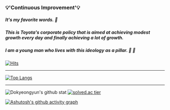 
### :bulb:'Continuous Improvement':bulb:
##### It's my favorite words. :star2:
##### This is Toyota's corporate policy that is aimed at achieving modest growth every day and finally achieving a lot of growth.
##### I am a young man who lives with this ideology as a pillar. :punch: :running:



[![Hits](https://hits.seeyoufarm.com/api/count/incr/badge.svg?url=https%3A%2F%2Fgithub.com%2FDokyeongyun&count_bg=%233AA8D3&title_bg=%23000000&icon=fossa.svg&icon_color=%23FFFFFF&title=Welcome&edge_flat=false)](https://hits.seeyoufarm.com)

***
[![Top Langs](https://github-readme-stats.vercel.app/api/top-langs/?username=Dokyeongyun&layout=compact)](https://github.com/Dokyeongyun/github-readme-stats)  

***

![Dokyeongyun's github stat](https://github-readme-stats.vercel.app/api?username=Dokyeongyun&show_icons=true&theme=radical)   [![solved.ac tier](http://mazassumnida.wtf/api/generate_badge?boj=aservmz)](https://solved.ac/aservmz)

[![Ashutosh's github activity graph](https://activity-graph.herokuapp.com/graph?username=Dokyeongyun&theme=react-dark&bg_color=20232a&hide_border=true&line=8A87D0&color=918FE0)](https://github.com/ashutosh00710/github-readme-activity-graph)

<!--
**Dokyeongyun/Dokyeongyun** is a ✨ _special_ ✨ repository because its `README.md` (this file) appears on your GitHub profile.

Here are some ideas to get you started:

- 🔭 I’m currently working on ...
- 🌱 I’m currently learning ...
- 👯 I’m looking to collaborate on ...
- 🤔 I’m looking for help with ...
- 💬 Ask me about ...
- 📫 How to reach me: ...
- 😄 Pronouns: ...
- ⚡ Fun fact: ...
-->
